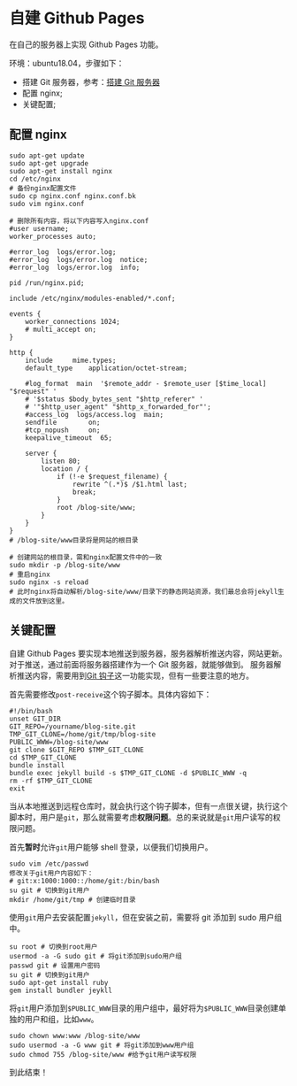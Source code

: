 # 自建 Github Pages

在自己的服务器上实现 Github Pages 功能。

环境：ubuntu18.04，步骤如下：

- 搭建 Git 服务器，参考：[搭建 Git 服务器](https://azmddy.github.io/%E5%85%B6%E5%AE%83/%E6%90%AD%E5%BB%BAGit%E6%9C%8D%E5%8A%A1%E5%99%A8.html)
- 配置 nginx;
- 关键配置;

## 配置 nginx

```shell
sudo apt-get update
sudo apt-get upgrade
sudo apt-get install nginx
cd /etc/nginx
# 备份nginx配置文件
sudo cp nginx.conf nginx.conf.bk
sudo vim nginx.conf
```

```shell
# 删除所有内容，将以下内容写入nginx.conf
#user username;
worker_processes auto;

#error_log  logs/error.log;
#error_log  logs/error.log  notice;
#error_log  logs/error.log  info;

pid /run/nginx.pid;

include /etc/nginx/modules-enabled/*.conf;

events {
	worker_connections 1024;
	# multi_accept on;
}

http {
	include		mime.types;
	default_type	application/octet-stream;

	#log_format  main  '$remote_addr - $remote_user [$time_local] "$request" '
	# '$status $body_bytes_sent "$http_referer" '
	# '"$http_user_agent" "$http_x_forwarded_for"';
	#access_log  logs/access.log  main;
	sendfile        on;
	#tcp_nopush     on;
	keepalive_timeout  65;

	server {
		listen 80;
		location / {
			if (!-e $request_filename) {
				rewrite ^(.*)$ /$1.html last;
				break;
			}
			root /blog-site/www;
		}
	}
}
# /blog-site/www目录将是网站的根目录
```

```shell
# 创建网站的根目录，需和nginx配置文件中的一致
sudo mkdir -p /blog-site/www
# 重启nginx
sudo nginx -s reload
# 此时nginx将自动解析/blog-site/www/目录下的静态网站资源，我们最总会将jekyll生成的文件放到这里。
```

## 关键配置

自建 Github Pages 要实现本地推送到服务器，服务器解析推送内容，网站更新。对于推送，通过前面将服务器搭建作为一个 Git 服务器，就能够做到。
服务器解析推送内容，需要用到[Git 钩子](https://azmddy.github.io/%E5%85%B6%E5%AE%83/git%E9%92%A9%E5%AD%90.html)这一功能实现，但有一些要注意的地方。

首先需要修改`post-receive`这个钩子脚本。具体内容如下：

```shell
#!/bin/bash
unset GIT_DIR
GIT_REPO=/yourname/blog-site.git
TMP_GIT_CLONE=/home/git/tmp/blog-site
PUBLIC_WWW=/blog-site/www
git clone $GIT_REPO $TMP_GIT_CLONE
cd $TMP_GIT_CLONE
bundle install
bundle exec jekyll build -s $TMP_GIT_CLONE -d $PUBLIC_WWW -q
rm -rf $TMP_GIT_CLONE
exit
```

当从本地推送到远程仓库时，就会执行这个钩子脚本，但有一点很关键，执行这个脚本时，用户是`git`，那么就需要考虑**权限问题**。总的来说就是`git`用户读写的权限问题。

首先**暂时**允许`git`用户能够 shell 登录，以便我们切换用户。

```shell
sudo vim /etc/passwd
修改关于git用户内容如下：
# git:x:1000:1000::/home/git:/bin/bash
su git # 切换到git用户
mkdir /home/git/tmp # 创建临时目录
```

使用`git`用户去安装配置`jekyll`，但在安装之前，需要将 git 添加到 sudo 用户组中。

```shell
su root # 切换到root用户
usermod -a -G sudo git # 将git添加到sudo用户组
passwd git # 设置用户密码
su git # 切换到git用户
sudo apt-get install ruby
gem install bundler jeykll
```

将`git`用户添加到`$PUBLIC_WWW`目录的用户组中，最好将为`$PUBLIC_WWW`目录创建单独的用户和组，比如`www`。

```shell
sudo chown www:www /blog-site/www
sudo usermod -a -G www git # 将git添加到www用户组
sudo chmod 755 /blog-site/www #给予git用户读写权限
```

到此结束！
